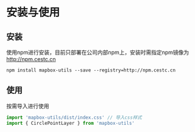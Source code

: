 # 安装与使用

## 安装

使用npm进行安装，目前只部署在公司内部npm上，安装时需指定npm镜像为 http://npm.cestc.cn

```
npm install mapbox-utils --save --registry=http://npm.cestc.cn
```

## 使用

按需导入进行使用

```js
import 'mapbox-utils/dist/index.css' // 导入css样式
import { CirclePointLayer } from 'mapbox-utils'
```